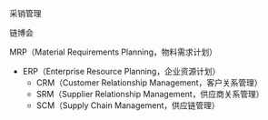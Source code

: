 

采销管理

链博会





MRP（Material Requirements Planning，物料需求计划）

- ERP（Enterprise Resource Planning，企业资源计划）
  - CRM（Customer Relationship Management，客户关系管理）
  - SRM（Supplier Relationship Management，供应商关系管理）
  - SCM（Supply Chain Management，供应链管理）






